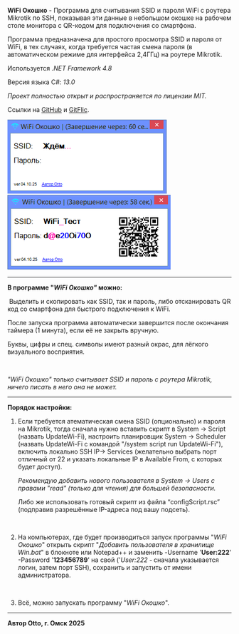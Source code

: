 **WiFi Окошко** - Программа для считывания SSID и пароля WiFi c роутера Mikrotik по SSH, показывая эти данные в небольшом окошке на рабочем столе монитора с QR-кодом для подключения со смартфона.

Программа предназначена для простого просмотра SSID и пароля от WiFi, в тех случаях, когда требуется частая смена пароля (в автоматическом режиме для интерфейса 2,4ГГц) на роутере Mikrotik.

Используется _.NET Framework 4.8_

Версия языка C#: _13.0_

_Проект полностью открыт и распространяется по лицензии MIT._

Ссылки на [GitHub](https://github.com/Otto17/wifi_window) и [GitFlic](https://gitflic.ru/project/otto/wifi_window).

![Скриншот](image1.png)
![Скриншот](image2.png)

---

**В программе "**_**WiFi Окошко"**_**&#x20;можно:**

 Выделить и скопировать как SSID, так и пароль, либо отсканировать QR код со смартфона для быстрого подключения к WiFi.

После запуска программа автоматически завершится после окончания таймера (1 минута), если её не закрыть вручную.

Буквы, цифры и спец. символы имеют разный окрас, для лёгкого визуального восприятия.

 

_"WiFi Окошко" только считывает SSID и пароль с роутера Mikrotik, ничего писать в него она не может._

---

**Порядок настройки:**

1. Если требуется атематическая смена SSID (опционально) и пароля на Mikrotik, тогда сначала нужно вставить скрипт в System → Script (назвать UpdateWi-Fi), настроить планировщик System → Scheduler (назвать UpdateWi-Fi с командой "/system script run UpdateWi-Fi"), включить локально SSH IP→ Services (желательно выбрать порт отличный от 22 и указать локальные IP в Available From, с которых будет доступ).

   _Рекомендую добавить нового пользователя в System → Users c правами "read" (только для чтения) для большей безопасности._

   Либо же использовать готовый скрипт из файла “configScript.rsc” (подправив разрешённые IP-адреса под вашу подсеть).

    

2. На компьютерах, где будет производиться запуск программы "_WiFi Окошко_" открыть скрипт "_Добавить пользователя в хранилище Win.bat_" в блокноте или Notepad++ и заменить -Username '**User:222**' -Password '**123456789**' на свой ('_User:222&#x20;_-**&#x20;**&#x441;начала указывается логин, затем порт SSH), сохранить и запустить от имени администратора.

    

3. Всё, можно запускать программу "_WiFi Окошко_".

---

**Автор Otto, г. Омск 2025**